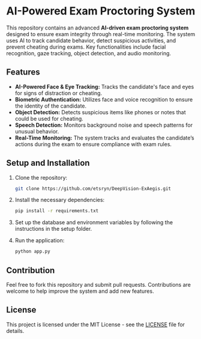 # AI-Powered Exam Proctoring System

This repository contains an advanced **AI-driven exam proctoring system** designed to ensure exam integrity through real-time monitoring. The system uses AI to track candidate behavior, detect suspicious activities, and prevent cheating during exams. Key functionalities include facial recognition, gaze tracking, object detection, and audio monitoring.

## Features

- **AI-Powered Face & Eye Tracking:** Tracks the candidate's face and eyes for signs of distraction or cheating.
- **Biometric Authentication:** Utilizes face and voice recognition to ensure the identity of the candidate.
- **Object Detection:** Detects suspicious items like phones or notes that could be used for cheating.
- **Speech Detection:** Monitors background noise and speech patterns for unusual behavior.
- **Real-Time Monitoring:** The system tracks and evaluates the candidate’s actions during the exam to ensure compliance with exam rules.

## Setup and Installation

1. Clone the repository:
   ```bash
   git clone https://github.com/etsryn/DeepVision-ExAegis.git
   ```

2. Install the necessary dependencies:
   ```bash
   pip install -r requirements.txt
   ```

3. Set up the database and environment variables by following the instructions in the setup folder.

4. Run the application:
   ```bash
   python app.py
   ```

## Contribution

Feel free to fork this repository and submit pull requests. Contributions are welcome to help improve the system and add new features.

## License

This project is licensed under the MIT License - see the [LICENSE](LICENSE) file for details.
